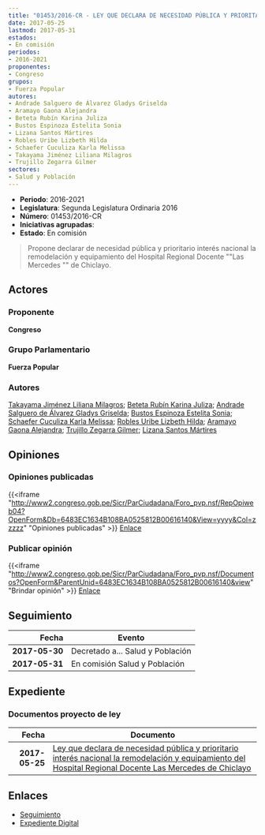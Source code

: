 ```yaml
---
title: "01453/2016-CR - LEY QUE DECLARA DE NECESIDAD PÚBLICA Y PRIORITARIO INTERÉS NACIONAL LA REMODELACIÓN Y EQUIPAMIENTO DEL HOSPITAL REGIONAL DOCENTE 'LAS MERCEDES' DE CHICLAYO"
date: 2017-05-25
lastmod: 2017-05-31
estados:
- En comisión
periodos:
- 2016-2021
proponentes:
- Congreso
grupos:
- Fuerza Popular
autores:
- Andrade Salguero de Álvarez Gladys Griselda
- Aramayo Gaona Alejandra
- Beteta Rubín Karina Juliza
- Bustos Espinoza Estelita Sonia
- Lizana Santos Mártires
- Robles Uribe Lizbeth Hilda
- Schaefer Cuculiza Karla Melissa
- Takayama Jiménez Liliana Milagros
- Trujillo Zegarra Gilmer
sectores:
- Salud y Población
---
```

- **Periodo**: 2016-2021
- **Legislatura**: Segunda Legislatura Ordinaria 2016
- **Número**: 01453/2016-CR
- **Iniciativas agrupadas**: 
- **Estado**: En comisión

> Propone declarar de necesidad pública y prioritario interés nacional la remodelación y equipamiento del Hospital Regional Docente ""Las Mercedes "" de Chiclayo.


## Actores

### Proponente

**Congreso**

### Grupo Parlamentario

**Fuerza Popular**

### Autores

[Takayama Jiménez Liliana Milagros](mailto:mailto:ltakayama@congreso.gob.pe); [Beteta Rubín Karina Juliza](mailto:mailto:kbeteta@congreso.gob.pe); [Andrade Salguero de Álvarez Gladys Griselda](mailto:mailto:gandrade@congreso.gob.pe); [Bustos Espinoza Estelita Sonia](mailto:mailto:ebustos@congreso.gob.pe); [Schaefer Cuculiza Karla Melissa](mailto:mailto:kschaefer@congreso.gob.pe); [Robles Uribe Lizbeth Hilda](mailto:mailto:lroblesu@congreso.gob.pe); [Aramayo Gaona Alejandra](mailto:mailto:maramayo@congreso.gob.pe); [Trujillo Zegarra Gilmer](mailto:mailto:gtrujilloz@congreso.gob.pe); [Lizana Santos Mártires](mailto:mailto:mlizana@congreso.gob.pe)

## Opiniones

### Opiniones publicadas

{{<iframe "http://www2.congreso.gob.pe/Sicr/ParCiudadana/Foro_pvp.nsf/RepOpiweb04?OpenForm&Db=6483EC1634B108BA0525812B00616140&View=yyyy&Col=zzzzz" "Opiniones publicadas" >}}
[Enlace](http://www2.congreso.gob.pe/Sicr/ParCiudadana/Foro_pvp.nsf/RepOpiweb04?OpenForm&Db=6483EC1634B108BA0525812B00616140&View=yyyy&Col=zzzzz)

### Publicar opinión

{{<iframe "http://www2.congreso.gob.pe/Sicr/ParCiudadana/Foro_pvp.nsf/Documentos?OpenForm&ParentUnid=6483EC1634B108BA0525812B00616140&view" "Brindar opinión" >}}
[Enlace](http://www2.congreso.gob.pe/Sicr/ParCiudadana/Foro_pvp.nsf/Documentos?OpenForm&ParentUnid=6483EC1634B108BA0525812B00616140&view)


## Seguimiento

| Fecha | Evento |
|------:|--------|
| **2017-05-30** | Decretado a... Salud y Población |
| **2017-05-31** | En comisión Salud y Población |

## Expediente

### Documentos proyecto de ley

| Fecha | Documento |
|------:|-----------|
| **2017-05-25** | [Ley que declara de necesidad pública y prioritario interés nacional la remodelación y equipamiento del Hospital Regional Docente Las Mercedes de Chiclayo](http://www.leyes.congreso.gob.pe/Documentos/2016_2021/Proyectos_de_Ley_y_de_Resoluciones_Legislativas/PL0145320170525.PDF) |

## Enlaces

- [Seguimiento](http://www2.congreso.gob.pe/Sicr/TraDocEstProc/CLProLey2016.nsf/f7fff46988ca05b1052578e100829cc7/2912e012212e96230525812b00606c47?OpenDocument)
- [Expediente Digital](http://www2.congreso.gob.pe/Sicr/TraDocEstProc/Expvirt_2011.nsf/visbusqptramdoc1621/01453?opendocument)

